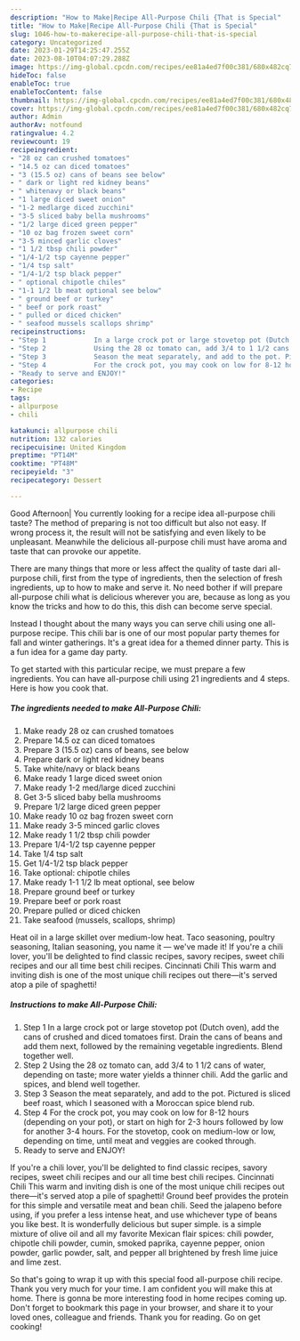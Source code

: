 ```yaml
---
description: "How to Make|Recipe All-Purpose Chili {That is Special"
title: "How to Make|Recipe All-Purpose Chili {That is Special"
slug: 1046-how-to-makerecipe-all-purpose-chili-that-is-special
category: Uncategorized
date: 2023-01-29T14:25:47.255Z
date: 2023-08-10T04:07:29.288Z
image: https://img-global.cpcdn.com/recipes/ee81a4ed7f00c381/680x482cq70/all-purpose-chili-recipe-main-photo.jpg
hideToc: false
enableToc: true
enableTocContent: false
thumbnail: https://img-global.cpcdn.com/recipes/ee81a4ed7f00c381/680x482cq70/all-purpose-chili-recipe-main-photo.jpg
cover: https://img-global.cpcdn.com/recipes/ee81a4ed7f00c381/680x482cq70/all-purpose-chili-recipe-main-photo.jpg
author: Admin
authorAv: notfound
ratingvalue: 4.2
reviewcount: 19
recipeingredient:
- "28 oz can crushed tomatoes"
- "14.5 oz can diced tomatoes"
- "3 (15.5 oz) cans of beans see below"
- " dark or light red kidney beans"
- " whitenavy or black beans"
- "1 large diced sweet onion"
- "1-2 medlarge diced zucchini"
- "3-5 sliced baby bella mushrooms"
- "1/2 large diced green pepper"
- "10 oz bag frozen sweet corn"
- "3-5 minced garlic cloves"
- "1 1/2 tbsp chili powder"
- "1/4-1/2 tsp cayenne pepper"
- "1/4 tsp salt"
- "1/4-1/2 tsp black pepper"
- " optional chipotle chiles"
- "1-1 1/2 lb meat optional see below"
- " ground beef or turkey"
- " beef or pork roast"
- " pulled or diced chicken"
- " seafood mussels scallops shrimp"
recipeinstructions:
- "Step 1            In a large crock pot or large stovetop pot (Dutch oven), add the cans of crushed and diced tomatoes first. Drain the cans of beans and add them next, followed by the remaining vegetable ingredients. Blend together well."
- "Step 2            Using the 28 oz tomato can, add 3/4 to 1 1/2 cans of water, depending on taste; more water yields a thinner chili. Add the garlic and spices, and blend well together."
- "Step 3            Season the meat separately, and add to the pot. Pictured is sliced beef roast, which I seasoned with a Moroccan spice blend rub."
- "Step 4            For the crock pot, you may cook on low for 8-12 hours (depending on your pot), or start on high for 2-3 hours followed by low for another 3-4 hours. For the stovetop, cook on medium-low or low, depending on time, until meat and veggies are cooked through."
- "Ready to serve and ENJOY!"
categories:
- Recipe
tags:
- allpurpose
- chili

katakunci: allpurpose chili 
nutrition: 132 calories
recipecuisine: United Kingdom
preptime: "PT14M"
cooktime: "PT48M"
recipeyield: "3"
recipecategory: Dessert

---
```



Good Afternoon| You currently looking for a recipe idea all-purpose chili taste? The method of preparing is not too difficult but also not easy. If wrong process it, the result will not be satisfying and even likely to be unpleasant. Meanwhile the delicious all-purpose chili must have aroma and taste that can provoke our appetite.






There are many things that more or less affect the quality of taste dari all-purpose chili, first from the type of ingredients, then the selection of fresh ingredients, up to how to make and serve it. No need bother if will prepare all-purpose chili what is delicious wherever you are, because as long as you know the tricks and how to do this, this dish can become serve  special.


Instead I thought about the many ways you can serve chili using one all-purpose recipe. This chili bar is one of our most popular party themes for fall and winter gatherings. It&#39;s a great idea for a themed dinner party. This is a fun idea for a game day party.


To get started with this particular recipe, we must prepare a few ingredients. You can have all-purpose chili using 21 ingredients and 4 steps. Here is how you cook that.

<!--inarticleads1-->

##### The ingredients needed to make All-Purpose Chili:

1. Make ready 28 oz can crushed tomatoes
1. Prepare 14.5 oz can diced tomatoes
1. Prepare 3 (15.5 oz) cans of beans, see below
1. Prepare  dark or light red kidney beans
1. Take  white/navy or black beans
1. Make ready 1 large diced sweet onion
1. Make ready 1-2 med/large diced zucchini
1. Get 3-5 sliced baby bella mushrooms
1. Prepare 1/2 large diced green pepper
1. Make ready 10 oz bag frozen sweet corn
1. Make ready 3-5 minced garlic cloves
1. Make ready 1 1/2 tbsp chili powder
1. Prepare 1/4-1/2 tsp cayenne pepper
1. Take 1/4 tsp salt
1. Get 1/4-1/2 tsp black pepper
1. Take  optional: chipotle chiles
1. Make ready 1-1 1/2 lb meat optional, see below
1. Prepare  ground beef or turkey
1. Prepare  beef or pork roast
1. Prepare  pulled or diced chicken
1. Take  seafood (mussels, scallops, shrimp)


Heat oil in a large skillet over medium-low heat. Taco seasoning, poultry seasoning, Italian seasoning, you name it — we&#39;ve made it! If you&#39;re a chili lover, you&#39;ll be delighted to find classic recipes, savory recipes, sweet chili recipes and our all time best chili recipes. Cincinnati Chili This warm and inviting dish is one of the most unique chili recipes out there—it&#39;s served atop a pile of spaghetti! 

<!--inarticleads2-->

##### Instructions to make All-Purpose Chili:

1. Step 1            In a large crock pot or large stovetop pot (Dutch oven), add the cans of crushed and diced tomatoes first. Drain the cans of beans and add them next, followed by the remaining vegetable ingredients. Blend together well.
1. Step 2            Using the 28 oz tomato can, add 3/4 to 1 1/2 cans of water, depending on taste; more water yields a thinner chili. Add the garlic and spices, and blend well together.
1. Step 3            Season the meat separately, and add to the pot. Pictured is sliced beef roast, which I seasoned with a Moroccan spice blend rub.
1. Step 4            For the crock pot, you may cook on low for 8-12 hours (depending on your pot), or start on high for 2-3 hours followed by low for another 3-4 hours. For the stovetop, cook on medium-low or low, depending on time, until meat and veggies are cooked through.
1. Ready to serve and ENJOY!

If you&#39;re a chili lover, you&#39;ll be delighted to find classic recipes, savory recipes, sweet chili recipes and our all time best chili recipes. Cincinnati Chili This warm and inviting dish is one of the most unique chili recipes out there—it&#39;s served atop a pile of spaghetti! Ground beef provides the protein for this simple and versatile meat and bean chili. Seed the jalapeno before using, if you prefer a less intense heat, and use whichever type of beans you like best. It is wonderfully delicious but super simple. is a simple mixture of olive oil and all my favorite Mexican flair spices: chili powder, chipotle chili powder, cumin, smoked paprika, cayenne pepper, onion powder, garlic powder, salt, and pepper all brightened by fresh lime juice and lime zest. 

So that's going to wrap it up with this special food all-purpose chili recipe. Thank you very much for your time. I am confident you will make this at home. There is gonna be more interesting food in home recipes coming up. Don't forget to bookmark this page in your browser, and share it to your loved ones, colleague and friends. Thank you for reading. Go on get cooking!
